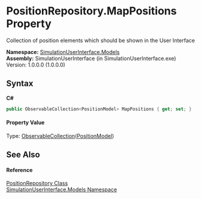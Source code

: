 # PositionRepository.MapPositions Property 
 

Collection of position elements which should be shown in the User Interface

**Namespace:**&nbsp;<a href="65763977-2250-51c1-3f4f-8c5da206e5aa">SimulationUserInterface.Models</a><br />**Assembly:**&nbsp;SimulationUserInterface (in SimulationUserInterface.exe) Version: 1.0.0.0 (1.0.0.0)

## Syntax

**C#**<br />
``` C#
public ObservableCollection<PositionModel> MapPositions { get; set; }
```


#### Property Value
Type: <a href="http://msdn2.microsoft.com/en-us/library/ms668604" target="_blank">ObservableCollection</a>(<a href="b1a3086b-541e-a9a7-af92-5568e801e2db">PositionModel</a>)

## See Also


#### Reference
<a href="bd60b5cd-2ccb-ed4c-9f42-a30ca4d5e5fd">PositionRepository Class</a><br /><a href="65763977-2250-51c1-3f4f-8c5da206e5aa">SimulationUserInterface.Models Namespace</a><br />